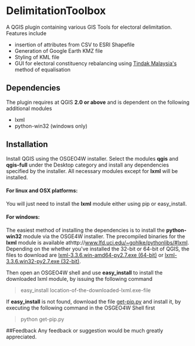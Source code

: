 # DelimitationToolbox
A QGIS plugin containing various GIS Tools for electoral delimitation. Features include
- insertion of attributes from CSV to ESRI Shapefile
- Generation of Google Earth KMZ file
- Styling of KML file
- GUI for electoral constituency rebalancing using [Tindak Malaysia's](http://www.tindakmalaysia.org "Tindak Malaysia's homepage") method of equalisation


## Dependencies
The plugin requires at QGIS **2.0 or above** and is dependent on the following additional modules

- lxml
- python-win32  (windows only)



## Installation
Install QGIS using the OSGEO4W installer. Select the modules **qgis** and **qgis-full** under the Desktop category and install any dependencies specified by the installer. All necessary modules except for **lxml** will be installed.

#### For linux and OSX platforms:
You will just need to install the **lxml** module either using pip or easy_install.

#### For windows:
The easiest method of installing the dependencies is to install the **python-win32** module via the OSGE4W installer. The precompiled binaries for the **lxml** module is available athttp://www.lfd.uci.edu/~gohlke/pythonlibs/#lxml. Depending on the whether you've installed the 32-bit or 64-bit of QGIS, the files to download are [lxml-3.3.6.win-amd64-py2.7.exe (64-bit)](http://www.lfd.uci.edu/~gohlke/pythonlibs/ansi47vi/lxml-3.3.6.win-amd64-py2.7.exe) or [lxml-3.3.6.win32-py2.7.exe (32-bit)](http://www.lfd.uci.edu/~gohlke/pythonlibs/ansi47vi/lxml-3.3.6.win32-py2.7.exe).

Then open an OSGEO4W shell and use **easy_install** to install the downloaded lxml module, by issuing the following command
> easy_install location-of-the-downloaded-lxml.exe-file

If **easy_install** is not found, download the file [get-pip.py](https://bootstrap.pypa.io/get-pip.py) and install it, by executing the following command in the OSGEO4W Shell first
> python get-pip.py

##Feedback
Any feedback or suggestion would be much greatly appreciated.
